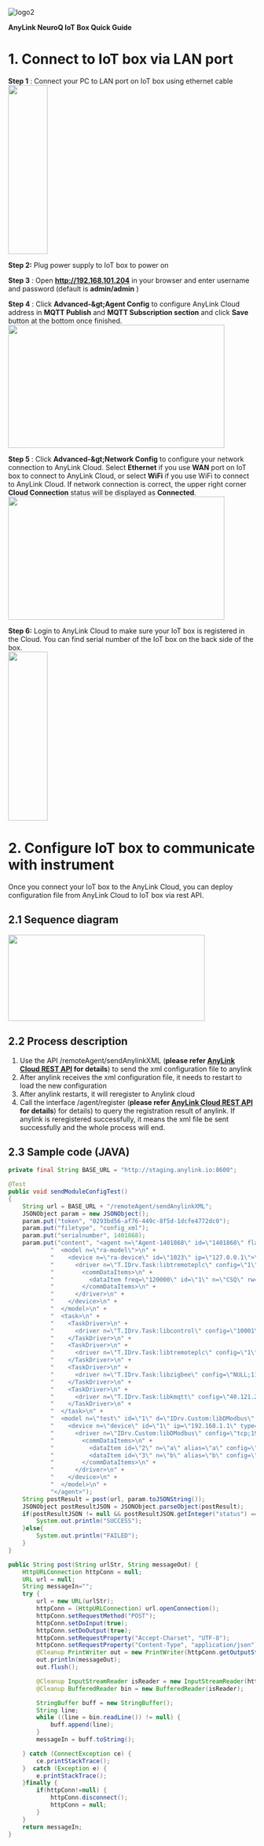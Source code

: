 ![logo2](https://user-images.githubusercontent.com/76909130/153789287-58f516ff-ed97-45cc-8d8c-426956d27f84.png)

**AnyLink NeuroQ IoT Box Quick Guide**



# 1. Connect to IoT box via LAN port

**Step 1** : Connect your PC to LAN port on IoT box using ethernet cable  
<img src="https://www.anylinkiot.com/doc/NeuroQ-F.JPEG" width = "80" height = "343" alt="" align=center />  

**Step 2:** Plug power supply to IoT box to power on

**Step 3** : Open **http://192.168.101.204** in your browser and enter username and password (default is **admin/admin** )

**Step 4** : Click **Advanced-\&gt;Agent Config** to configure AnyLink Cloud address in **MQTT Publish** and **MQTT Subscription section** and click **Save** button at the bottom once finished.  
<img src="https://www.anylinkiot.com/doc/neuroq-ui1.png" width = "440" height = "250" alt="" align=center />

**Step 5** : Click **Advanced-\&gt;Network Config** to configure your network connection to AnyLink Cloud. Select **Ethernet** if you use **WAN** port on IoT box to connect to AnyLink Cloud, or select **WiFi** if you use WiFi to connect to AnyLink Cloud. If network connection is correct, the upper right corner **Cloud Connection** status will be displayed as **Connected**.  
<img src="https://www.anylinkiot.com/doc/neuroq-ui2.png" width = "440" height = "250" alt="" align=center />

**Step 6:** Login to AnyLink Cloud to make sure your IoT box is registered in the Cloud. You can find serial number of the IoT box on the back side of the box.  
<img src="https://www.anylinkiot.com/doc/NeuroQ-B.JPEG" width = "80" height = "343" alt="" align=center />  
# 2. Configure IoT box to communicate with instrument

Once you connect your IoT box to the AnyLink Cloud, you can deploy configuration file from AnyLink Cloud to IoT box via rest API.

## 2.1 Sequence diagram

<img src="https://www.anylinkiot.com/doc/neuroq-seq.png" width = "400" height = "175" alt="" align=center />

## 2.2 Process description

1. Use the API /remoteAgent/sendAnylinkXML (**please refer   [AnyLink Cloud REST API](https://anylinkiot.com/doc/AnylinkCloud%20RestAPI.md) for details**) to send the xml configuration file to anylink
2. After anylink receives the xml configuration file, it needs to restart to load the new configuration
3. After anylink restarts, it will reregister to Anylink cloud
4. Call the interface /agent/register (**please refer   [AnyLink Cloud REST API](https://anylinkiot.com/doc/AnylinkCloud%20RestAPI.md) for details**) for details) to query the registration result of anylink. If anylink is reregistered successfully, it means the xml file be sent successfully and the whole process will end.

## 2.3 Sample code (JAVA)

```java
private final String BASE_URL = "http://staging.anylink.io:8600";

@Test
public void sendModuleConfigTest()
{
    String url = BASE_URL + "/remoteAgent/sendAnylinkXML";
    JSONObject param = new JSONObject();
    param.put("token", "0293bd56-af76-449c-8f5d-1dcfe4772dc0");
    param.put("filetype", "config_xml");
    param.put("serialnumber", 1401868);
    param.put("content", "<agent n=\"Agent-1401868\" id=\"1401868\" flag=\"SET-TASKS\" port=\"-1\" timezone=\"UTC\" version=\"3.6.6\">\n" +
            "  <model n=\"ra-model\">\n" +
            "    <device n=\"ra-device\" id=\"1023\" ip=\"127.0.0.1\">\n" +
            "      <driver n=\"T.IDrv.Task:libtremoteplc\" config=\"1\">\n" +
            "        <commDataItems>\n" +
            "          <dataItem freq=\"120000\" id=\"1\" n=\"CSQ\" rw=\"0\" report=\"1\" type=\"a\" vtype=\"\" addr=\"\" config=\"\"/>\n" +
            "        </commDataItems>\n" +
            "      </driver>\n" +
            "    </device>\n" +
            "  </model>\n" +
            "  <task>\n" +
            "    <TaskDriver>\n" +
            "      <driver n=\"T.IDrv.Task:libcontrol\" config=\"10001\"/>\n" +
            "    </TaskDriver>\n" +
            "    <TaskDriver>\n" +
            "      <driver n=\"T.IDrv.Task:libtremoteplc\" config=\"1\"/>\n" +
            "    </TaskDriver>\n" +
            "    <TaskDriver>\n" +
            "      <driver n=\"T.IDrv.Task:libzigbee\" config=\"NULL;115200;8;N;1;0;1;0;0;localhost;10001;6;60;1;10000;3\"/>\n" +
            "    </TaskDriver>\n" +
            "    <TaskDriver>\n" +
            "      <driver n=\"T.IDrv.Task:libkmqtt\" config=\"40.121.212.65;1883;40.121.212.65;1883;60;2;1;0;;;;0;\"/>\n" +
            "    </TaskDriver>\n" +
            "  </task>\n" +
            "  <model n=\"test\" id=\"1\" d=\"IDrv.Custom:libDModbus\" config=\"tcp;192.168.100.38;520;200;100;20\" devicedriver=\"Modbus-TCP\">\n" +
            "    <device n=\"device\" id=\"1\" ip=\"192.168.1.1\" type=\"test\">\n" +
            "      <driver n=\"IDrv.Custom:libDModbus\" config=\"tcp;192.168.100.38;520;200;100;20\" id=\"1\">\n" +
            "        <commDataItems>\n" +
            "          <dataItem id=\"2\" n=\"a\" alias=\"a\" config=\"1;1;100;1;BOOLEAN;0;0;1\" type=\"b\" rw=\"1\" freq=\"60000\" report=\"1\"/>\n" +
            "          <dataItem id=\"3\" n=\"b\" alias=\"b\" config=\"1;1;100;1;BOOLEAN;0;0;1\" type=\"b\" rw=\"1\" freq=\"60000\" report=\"1\"/>\n" +
            "        </commDataItems>\n" +
            "      </driver>\n" +
            "    </device>\n" +
            "  </model>\n" +
            "</agent>");
    String postResult = post(url, param.toJSONString());
    JSONObject postResultJSON = JSONObject.parseObject(postResult);
    if(postResultJSON != null && postResultJSON.getInteger("status") == 100){
        System.out.println("SUCCESS");
    }else{
        System.out.println("FAILED");
    }
}

public String post(String urlStr, String messageOut) {
    HttpURLConnection httpConn = null;
    URL url = null;
    String messageIn="";
    try {
        url = new URL(urlStr);
        httpConn = (HttpURLConnection) url.openConnection();
        httpConn.setRequestMethod("POST");
        httpConn.setDoInput(true);
        httpConn.setDoOutput(true);
        httpConn.setRequestProperty("Accept-Charset", "UTF-8");
        httpConn.setRequestProperty("Content-Type", "application/json");
        @Cleanup PrintWriter out = new PrintWriter(httpConn.getOutputStream());
        out.println(messageOut);
        out.flush();

        @Cleanup InputStreamReader isReader = new InputStreamReader(httpConn.getInputStream(),"utf-8");
        @Cleanup BufferedReader bin = new BufferedReader(isReader);

        StringBuffer buff = new StringBuffer();
        String line;
        while ((line = bin.readLine()) != null) {
            buff.append(line);
        }
        messageIn = buff.toString();

    } catch (ConnectException ce) {
        ce.printStackTrace();
    }  catch (Exception e) {
        e.printStackTrace();
    }finally {
        if(httpConn!=null) {
            httpConn.disconnect();
            httpConn = null;
        }
    }
    return messageIn;
}
```
